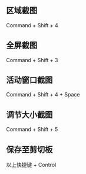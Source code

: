 ## 区域截图
Command + Shift + 4

## 全屏截图
Command + Shift + 3

## 活动窗口截图
Command + Shift + 4 + Space

## 调节大小截图
Command + Shift + 5

## 保存至剪切板
以上快捷键 + Control
